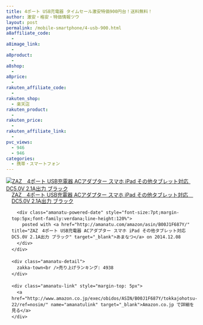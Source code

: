 ```yaml
---
title: 4ポート USB充電器 タイムセール激安特価900円台！送料無料！
author: 激安・格安・特価情報ツウ
layout: post
permalink: /mobile-smartphone/4-usb-900.html
a8affiliate_code:
  - 
a8image_link:
  - 
a8product:
  - 
a8shop:
  - 
a8price:
  - 
rakuten_affiliate_code:
  - 
rakuten_shop:
  - 楽天店
rakuten_product:
  - 
rakuten_price:
  - 
rakuten_affiliate_link:
  - 
pvc_views:
  - 946
  - 946
categories:
  - 携帯・スマートフォン
---
```

<div class="amanatu-box" style="margin-bottom:0px;">
  <div class="amanatu-image" style="float:left;">
    <a href="http://www.amazon.co.jp/exec/obidos/ASIN/B00J1F687Y/tokkajohotsu-22/ref=nosim/" name="amanatulink" target="_blank"><img src="http://i2.wp.com/ecx.images-amazon.com/images/I/41CCOR5Pr%2BL._SL160_.jpg?w=546" alt="ZAZ　4ポート USB充電器 ACアダプター スマホ iPad その他タブレット対応　DC5.0V 2.1A出力 ブラック" style="border: none;" data-recalc-dims="1" /></a>
  </div>
  
  <div class="amanatu-info" style="float:left;margin-left:15px;line-height:120%">
    <div class="amanatu-name" style="margin-bottom:10px;line-height:120%">
      <a href="http://www.amazon.co.jp/exec/obidos/ASIN/B00J1F687Y/tokkajohotsu-22/ref=nosim/" name="amanatulink" target="_blank">ZAZ　4ポート USB充電器 ACアダプター スマホ iPad その他タブレット対応　DC5.0V 2.1A出力 ブラック</a> 
      
      <div class="amanatu-powered-date" style="font-size:7pt;margin-top:5px;font-family:verdana;line-height:120%">
        posted with <a href="http://amanatu.com/amazon/asin/B00J1F687Y/" title="ZAZ　4ポート USB充電器 ACアダプター スマホ iPad その他タブレット対応　DC5.0V 2.1A出力 ブラック" target="_blank">あまなつ</a> on 2014.12.08
      </div>
    </div>
    
    <div class="amanatu-detail">
      zakka-town<br />売り上げランキング: 4938
    </div>
    
    <div class="amanatu-link" style="margin-top: 5px">
      <a href="http://www.amazon.co.jp/exec/obidos/ASIN/B00J1F687Y/tokkajohotsu-22/ref=nosim/" name="amanatulink" target="_blank">Amazon.co.jp で詳細を見る</a>
    </div>
  </div>
  
  <div class="amanatu-footer" style="clear: left">
  </div>
</div>